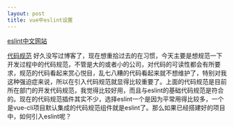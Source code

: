 ```yaml
---
layout: post
title: vue中eslint设置
---
```


[eslint中文网站](http://eslint.cn/)

[代码规范](https://github.com/bilibili-fe/spec)
好久没写过博客了，现在想重拾过去的在习惯，今天主要是想规范一下开发过程中的代码规范，不管是大的或者小的公司，对代码的可读性都会有所要求，规范的代码看起来赏心悦目，乱七八糟的代码看起来就不想维护了，特别对我这种强迫症来说，所以在引入代码规范就显得比较重要了。上面的代码规范是目前所在部门的开发代码规范，我觉得比较好用，而且与eslint的基础代码规范是符合的。现在的代码规范插件其实不少，选择eslint一个是因为平常用得比较多，一个是vue-cli项目默认集成的代码规范组件就是eslint了。那么如果已经搭建好的项目中，如何引入eslint呢？
